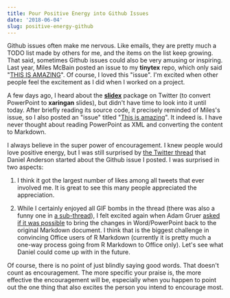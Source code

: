 ```yaml
---
title: Pour Positive Energy into Github Issues
date: '2018-06-04'
slug: positive-energy-github
---
```


Github issues often make me nervous. Like emails, they are pretty much a TODO list made by others for me, and the items on the list keep growing. That said, sometimes Github issues could also be very amusing or inspiring. Last year, Miles McBain posted an issue to my **tinytex** repo, which only said "[THIS IS AMAZING](https://github.com/rstudio/tinytex/issues/7)". Of course, I loved this "issue". I'm excited when other people feel the excitement as I did when I worked on a project.

A few days ago, I heard about the [**slidex**](https://github.com/datalorax/slidex) package on Twitter (to convert PowerPoint to **xaringan** slides), but didn't have time to look into it until today. After briefly reading its source code, it precisely reminded of Miles's issue, so I also posted an "issue" titled "[This is amazing](https://github.com/datalorax/slidex/issues/3)". It indeed is. I have never thought about reading PowerPoint as XML and converting the content to Markdown. 

I always believe in the super power of encouragement. I knew people would love positive energy, but I was still surprised by [the Twitter thread](https://twitter.com/datalorax_/status/1003867459999285248) that Daniel Anderson started about the Github issue I posted. I was surprised in two aspects:

1. I think it got the largest number of likes among all tweets that ever involved me. It is great to see this many people appreciated the appreciation.

1. While I certainly enjoyed all GIF bombs in the thread (there was also a funny one in [a sub-thread](https://twitter.com/pkqstr/status/1004242338057580549)), I felt excited again when Adam Gruer [asked if it was possible](https://twitter.com/AdamGruer/status/1003943957724737536) to bring the changes in Word/PowerPoint back to the original Markdown document. I think that is the biggest challenge in convincing Office users of R Markdown (currently it is pretty much a one-way process going from R Markdown to Office only). Let's see what Daniel could come up with in the future.

Of course, there is no point of just blindly saying good words. That doesn't count as encouragement. The more specific your praise is, the more effective the encouragement will be, especially when you happen to point out the one thing that also excites the person you intend to encourage most.
